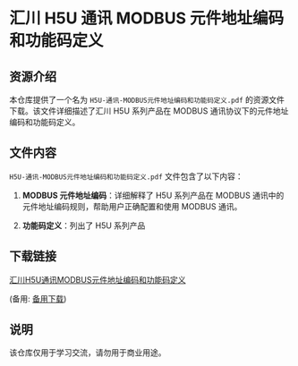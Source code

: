 # 汇川 H5U 通讯 MODBUS 元件地址编码和功能码定义

## 资源介绍

本仓库提供了一个名为 `H5U-通讯-MODBUS元件地址编码和功能码定义.pdf` 的资源文件下载。该文件详细描述了汇川 H5U 系列产品在 MODBUS 通讯协议下的元件地址编码和功能码定义。

## 文件内容

`H5U-通讯-MODBUS元件地址编码和功能码定义.pdf` 文件包含了以下内容：

1. **MODBUS 元件地址编码**：详细解释了 H5U 系列产品在 MODBUS 通讯中的元件地址编码规则，帮助用户正确配置和使用 MODBUS 通讯。

2. **功能码定义**：列出了 H5U 系列产品

## 下载链接
[汇川H5U通讯MODBUS元件地址编码和功能码定义](https://pan.quark.cn/s/567a407c3f0e) 

(备用: [备用下载](https://pan.baidu.com/s/1xNr9lHI4oFL7OjxFt2p3RQ?pwd=1234))

## 说明

该仓库仅用于学习交流，请勿用于商业用途。
